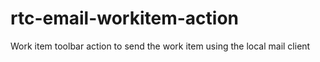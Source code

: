 # rtc-email-workitem-action
Work item toolbar action to send the work item using the local mail client
